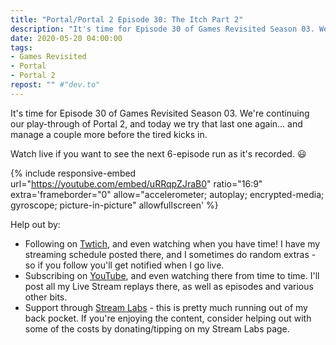 ```yaml
---
title: "Portal/Portal 2 Episode 30: The Itch Part 2"
description: "It's time for Episode 30 of Games Revisited Season 03. We're continuing our play-through of Portal 2, and today we try that last one again&hellip; and manage a couple more before the tired kicks in."
date: 2020-05-20 04:00:00
tags:
- Games Revisited
- Portal
- Portal 2
repost: "" #"dev.to"
---
```


It's time for Episode 30 of Games Revisited Season 03. We're continuing our play-through of Portal 2, and today we try that last one again&hellip; and manage a couple more before the tired kicks in.

Watch live if you want to see the next 6-episode run as it's recorded. :smiley:
<!--more-->

{% include responsive-embed url="https://youtube.com/embed/uRRqpZJraB0" ratio="16:9" extra='frameborder="0" allow="accelerometer; autoplay; encrypted-media; gyroscope; picture-in-picture" allowfullscreen' %}

Help out by:
 * Following on [Twtich](https://twitch.tv/AnonJr_Live), and even watching when you have time! I have my streaming schedule posted there, and I sometimes do random extras - so if you follow you'll get notified when I go live.
 * Subscribing on [YouTube](http://www.youtube.com/channel/UCXafqhKHbkSUIrq0LAuu0tw), and even watching there from time to time. I'll post all my Live Stream replays there, as well as episodes and various other bits.
 * Support through [Stream Labs](https://streamlabs.com/anonjr_live) - this is pretty much running out of my back pocket. If you're enjoying the content, consider helping out with some of the costs by donating/tipping on my Stream Labs page.
